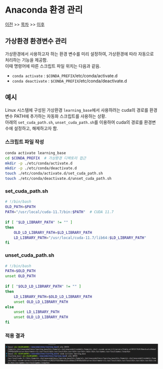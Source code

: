 # Anaconda 환경 관리

[이전](.) >> [목차](./README.md) >> [이후](.)

## 가상환경 환경변수 관리

가상환경에서 사용하고자 하는 환경 변수를 미리 설정하여, 가상환경에 따라 자동으로 처리하는 기능을 제공함. <br/>
이때 명령어에 따른 스크립트 파일 위치는 다음과 같음.<br/>

- `conda activate` : `$CONDA_PREFIX`/etc/conda/activate.d
- `conda deactivate` : `$CONDA_PREFIX`/etc/conda/deactivate.d

## 예시

Linux 시스템에 구성된 가상환경 `learning_base`에서 사용하려는 cuda의 경로를 환경변수 PATH에 추가하는 자동화 스크립트를 사용하는 상황.<br/>
아래의 `set_cuda_path.sh`, `unset_cuda_path.sh`를 이용하여 cuda의 경로를 환경변수에 설정하고, 해제하고자 함.

### 스크립트 파일 작성
```bash
conda activate learning_base
cd $CONDA_PREFIX  # 가상환경 디렉토리 접근
mkdir -p ./etc/conda/activate.d
mkdir -p ./etc/conda/deactivate.d
touch ./etc/conda/activate.d/set_cuda_path.sh
touch ./etc/conda/deactivate.d/unset_cuda_path.sh
```

### set_cuda_path.sh
```bash
# !/bin/bash
OLD_PATH=$PATH
PATH="/usr/local/cuda-11.7/bin:$PATH"  # CUDA 11.7

if [ "$LD_LIBRARY_PATH" != "" ]
then
    OLD_LD_LIBRARY_PATH=$LD_LIBRARY_PATH
    LD_LIBRARY_PATH="/usr/local/cuda-11.7/lib64:$LD_LIBRARY_PATH"
fi
```

### unset_cuda_path.sh
```bash
# !/bin/bash
PATH=$OLD_PATH
unset OLD_PATH

if [ "$OLD_LD_LIBRARY_PATH" != "" ]
then
    LD_LIBRARY_PATH=$OLD_LD_LIBRARY_PATH
    unset OLD_LD_LIBRARY_PATH
else
    unset LD_LIBRARY_PATH
    unset OLD_LD_LIBRARY_PATH
fi
```

### 적용 결과
![결과_이미지](./img_source/saving_environment%20variable_000.png)